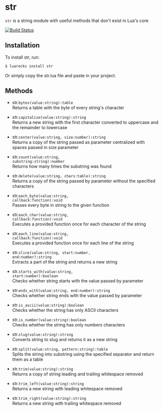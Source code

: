 # str
<code>str</code> is a string module with useful methods that don't exist in Lua's core

[![Build
Status](https://travis-ci.org/EvandroLG/str.svg?branch=master)](https://travis-ci.org/EvandroLG/str)

## Installation
To install str, run:
```sh
$ luarocks install str
```
Or simply copy the str.lua file and paste in your project.

## Methods
* str.<code>bytes(value:string):table</code><br />
Returns a table with the byte of every string's character

* str.<code>capitalize(value:string):string</code><br />
Returns a new string with the first character converted to uppercase and the remainder to lowercase

* str.<code>center(value:string, size:number):string</code><br />
Returns a copy of the string passed as parameter centralized with spaces passed in size parameter

* str.<code>count(value:string, substring:string):number</code><br />
Returns how many times the substring was found

* str.<code>delete(value:string, chars:table):string</code><br />
Returns a copy of the string passed by parameter without the specified characters

* str.<code>each_byte(value:string, callback:function):void</code><br />
Passes every byte in string to the given function

* str.<code>each_char(value:string, callback:function):void</code><br />
Executes a provided function once for each character of the string

* str.<code>each_line(value:string, callback:function):void</code><br />
Executes a provided function once for each line of the string

* str.<code>slice(value:string, start:number, end:number):string</code><br />
Extracts a part of the string and returns a new string

* str.<code>starts_with(value:string, start:number):boolean</code><br />
Checks whether string starts with the value passed by parameter

* str.<code>ends_with(value:string, end:number):string</code><br />
Checks whether string ends with the value passed by parameter

* str.<code>is_ascii(value:string):boolean</code><br />
Checks whether the string has only ASCII characters

* str.<code>is_number(value:string):boolean</code><br />
Checks whether the string has only numbers characters

* str.<code>slug(value:string):string</code><br />
Converts string to slug and returns it as a new string

* str.<code>split(value:string, pattern:string):table</code><br />
Splits the string into substring using the specified separator and return them as a table

* str.<code>trim(value:string):string</code><br />
Returns a copy of string leading and trailing whitespace removed

* str.<code>trim_left(value:string):string</code><br />
Returns a new string with leading whitespace removed

* str.<code>trim_right(value:string):string</code><br />
Returns a new string with trailing whitespace removed
